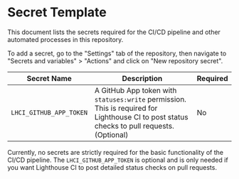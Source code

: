 # Secret Template

This document lists the secrets required for the CI/CD pipeline and other automated processes in this repository.

To add a secret, go to the "Settings" tab of the repository, then navigate to "Secrets and variables" > "Actions" and click on "New repository secret".

| Secret Name             | Description                                                                                                                                | Required |
| ----------------------- | ------------------------------------------------------------------------------------------------------------------------------------------ | -------- |
| `LHCI_GITHUB_APP_TOKEN` | A GitHub App token with `statuses:write` permission. This is required for Lighthouse CI to post status checks to pull requests. (Optional) | No       |

Currently, no secrets are strictly required for the basic functionality of the CI/CD pipeline. The `LHCI_GITHUB_APP_TOKEN` is optional and is only needed if you want Lighthouse CI to post detailed status checks on pull requests.
